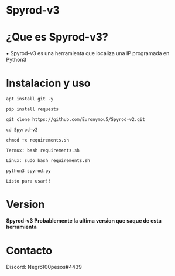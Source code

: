 # Spyrod-v3 

# ¿Que es Spyrod-v3?
• Spyrod-v3 es una herramienta que localiza una IP programada en Python3

# Instalacion y uso
```
apt install git -y
```
```
pip install requests
```
```
git clone https://github.com/Euronymou5/Spyrod-v2.git
```
```
cd Spyrod-v2
```
```
chmod +x requirements.sh
```
```
Termux: bash requirements.sh    

Linux: sudo bash requirements.sh
```
```
python3 spyrod.py

Listo para usar!!
```
# Version
**Spyrod-v3**
**Probablemente la ultima version que saque de esta herramienta**

# Contacto
Discord: Negro100pesos#4439
